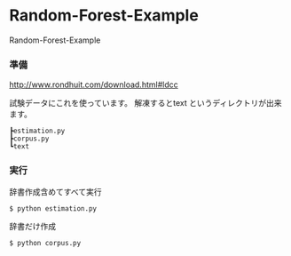 Random-Forest-Example
=====================

Random-Forest-Example

### 準備

http://www.rondhuit.com/download.html#ldcc

試験データにこれを使っています。
解凍するとtext というディレクトリが出来ます。

```
┣estimation.py
┣corpus.py
┗text
```

### 実行

辞書作成含めてすべて実行
```
$ python estimation.py
```

辞書だけ作成
```
$ python corpus.py
```
